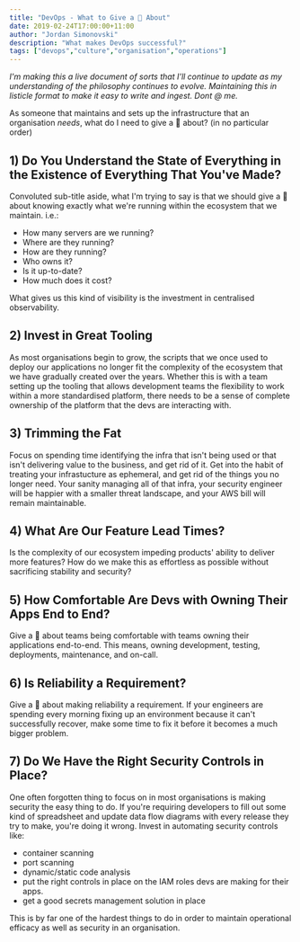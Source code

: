 ```yaml
---
title: "DevOps - What to Give a 💩 About"
date: 2019-02-24T17:00:00+11:00
author: "Jordan Simonovski"
description: "What makes DevOps successful?"
tags: ["devops","culture","organisation","operations"]
---
```


_I'm making this a live document of sorts that I'll continue to update as my understanding of the philosophy continues to evolve. Maintaining this in listicle format to make it easy to write and ingest. Dont @ me._

As someone that maintains and sets up the infrastructure that an organisation _needs_, what do I need to give a 💩 about? (in no particular order)

## 1) Do You Understand the State of Everything in the Existence of Everything That You've Made?

Convoluted sub-title aside, what I'm trying to say is that we should give a 💩 about knowing exactly what we're running within the ecosystem that we maintain. i.e.:
- How many servers are we running?
- Where are they running?
- How are they running?
- Who owns it?
- Is it up-to-date?
- How much does it cost?

What gives us this kind of visibility is the investment in centralised observability.

## 2) Invest in Great Tooling

As most organisations begin to grow, the scripts that we once used to deploy our applications no longer fit the complexity of the ecosystem that we have gradually created over the years. 
Whether this is with a team setting up the tooling that allows development teams the flexibility to work within a more standardised platform, there needs to be a sense of complete ownership of the platform that the devs are interacting with.

## 3) Trimming the Fat

Focus on spending time identifying the infra that isn't being used or that isn't delivering value to the business, and get rid of it. Get into the habit of treating your infrastucture as ephemeral, and get rid of the things you no longer need. Your sanity managing all of that infra, your security engineer will be happier with a smaller threat landscape, and your AWS bill will remain maintainable.

## 4) What Are Our Feature Lead Times?

Is the complexity of our ecosystem impeding products' ability to deliver more features? How do we make this as effortless as possible without sacrificing stability and security?

## 5) How Comfortable Are Devs with Owning Their Apps End to End?

Give a 💩 about teams being comfortable with teams owning their applications end-to-end. This means, owning development, testing, deployments, maintenance, and on-call.

## 6) Is Reliability a Requirement?

Give a 💩 about making reliability a requirement. If your engineers are spending every morning fixing up an environment because it can't successfully recover, make some time to fix it before it becomes a much bigger problem.

## 7) Do We Have the Right Security Controls in Place?

One often forgotten thing to focus on in most organisations is making security the easy thing to do. If you're requiring developers to fill out some kind of spreadsheet and update data flow diagrams with every release they try to make, you're doing it wrong.
Invest in automating security controls like:
- container scanning
- port scanning
- dynamic/static code analysis
- put the right controls in place on the IAM roles devs are making for their apps.
- get a good secrets management solution in place

This is by far one of the hardest things to do in order to maintain operational efficacy as well as security in an organisation.